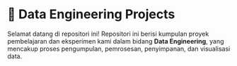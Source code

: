 # 💾 Data Engineering Projects

Selamat datang di repositori ini! Repositori ini berisi kumpulan proyek pembelajaran dan eksperimen kami dalam bidang **Data Engineering**, yang mencakup proses pengumpulan, pemrosesan, penyimpanan, dan visualisasi data.
